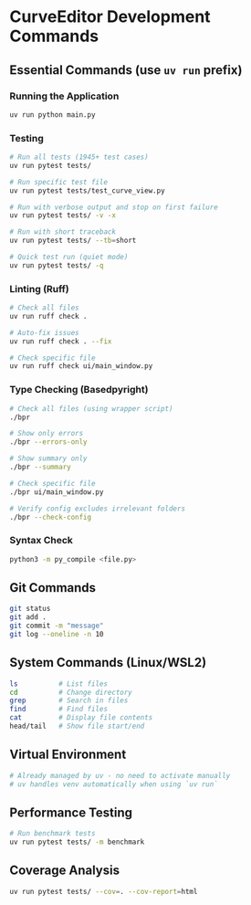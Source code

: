 # CurveEditor Development Commands

## Essential Commands (use `uv run` prefix)

### Running the Application
```bash
uv run python main.py
```

### Testing
```bash
# Run all tests (1945+ test cases)
uv run pytest tests/

# Run specific test file
uv run pytest tests/test_curve_view.py

# Run with verbose output and stop on first failure
uv run pytest tests/ -v -x

# Run with short traceback
uv run pytest tests/ --tb=short

# Quick test run (quiet mode)
uv run pytest tests/ -q
```

### Linting (Ruff)
```bash
# Check all files
uv run ruff check .

# Auto-fix issues
uv run ruff check . --fix

# Check specific file
uv run ruff check ui/main_window.py
```

### Type Checking (Basedpyright)
```bash
# Check all files (using wrapper script)
./bpr

# Show only errors
./bpr --errors-only

# Show summary only
./bpr --summary

# Check specific file
./bpr ui/main_window.py

# Verify config excludes irrelevant folders
./bpr --check-config
```

### Syntax Check
```bash
python3 -m py_compile <file.py>
```

## Git Commands
```bash
git status
git add .
git commit -m "message"
git log --oneline -n 10
```

## System Commands (Linux/WSL2)
```bash
ls          # List files
cd          # Change directory
grep        # Search in files
find        # Find files
cat         # Display file contents
head/tail   # Show file start/end
```

## Virtual Environment
```bash
# Already managed by uv - no need to activate manually
# uv handles venv automatically when using `uv run`
```

## Performance Testing
```bash
# Run benchmark tests
uv run pytest tests/ -m benchmark
```

## Coverage Analysis
```bash
uv run pytest tests/ --cov=. --cov-report=html
```
